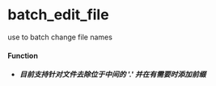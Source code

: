 # batch_edit_file
use to batch change file names

#### Function
- ***目前支持针对文件去除位于中间的 '.' 并在有需要时添加前缀***